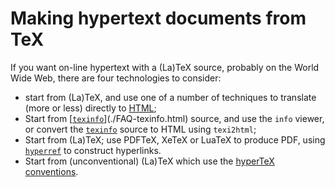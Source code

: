 # Making hypertext documents from TeX

If you want on-line hypertext with a (La)TeX source, probably on the
World Wide Web, there are four technologies to consider:
  

-  start from (La)TeX, and use one of a number of techniques to
    translate (more or less) directly to
    [HTML](./FAQ-LaTeX2HTML.html);
-  Start from [[`texinfo`](http://ctan.org/pkg/texinfo)](./FAQ-texinfo.html) source,
    and use the `info` viewer, or convert the [`texinfo`](http://ctan.org/pkg/texinfo)
    source to HTML using `texi2html`;
-  Start from (La)TeX; use PDFTeX, XeTeX or LuaTeX to
    produce PDF, using [`hyperref`](http://ctan.org/pkg/hyperref) to construct
    hyperlinks.
-  Start from (unconventional) (La)TeX which use the 
    [hyperTeX conventions](./FAQ-hypertex.html).

